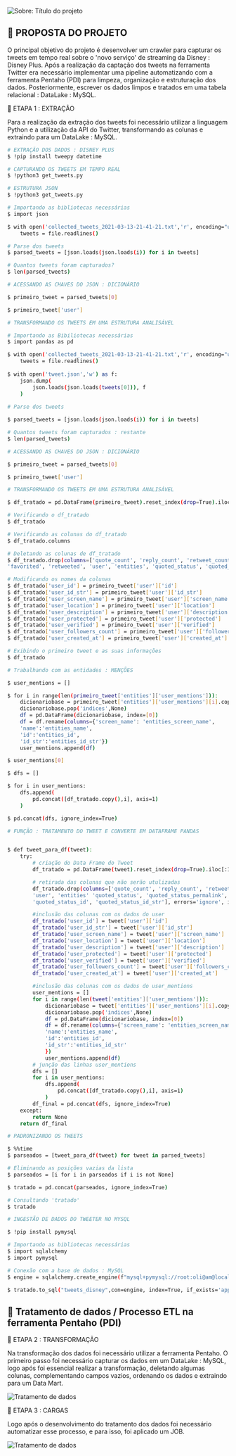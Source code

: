 ![Sobre: Título do projeto](https://github.com/gacarvalho/analyze-tweets-disney-plus/blob/main/background-project/background-TITLE-img.png?raw=true)

## 📌 PROPOSTA DO PROJETO

O principal objetivo do projeto é desenvolver um crawler para capturar os tweets em tempo real sobre o 'novo serviço' de streaming da Disney : Disney Plus. Após a realização da captação dos tweets na ferramenta Twitter era necessário implementar uma pipeline automatizando com a ferramenta Pentaho (PDI) para limpeza, organização e estruturação dos dados. Posteriormente, escrever os dados limpos e tratados em uma tabela relacional : DataLake : MySQL. 

📢  ETAPA 1 : EXTRAÇÃO 

Para a realização da extração dos tweets foi necessário utilizar a linguagem Python e a utilização da API do Twitter, transformando as colunas e extraindo para um DataLake : MySQL.

```bash
# EXTRAÇÃO DOS DADOS : DISNEY PLUS
$ !pip install tweepy datetime

# CAPTURANDO OS TWEETS EM TEMPO REAL
$ !python3 get_tweets.py

# ESTRUTURA JSON
$ !python3 get_tweets.py

# Importando as bibliotecas necessárias
$ import json

$ with open('collected_tweets_2021-03-13-21-41-21.txt','r', encoding="utf-8") as file:
    tweets = file.readlines()

# Parse dos tweets
$ parsed_tweets = [json.loads(json.loads(i)) for i in tweets]

# Quantos tweets foram capturados?
$ len(parsed_tweets)

# ACESSANDO AS CHAVES DO JSON : DICIONÁRIO

$ primeiro_tweet = parsed_tweets[0]

$ primeiro_tweet['user']

# TRANSFORMANDO OS TWEETS EM UMA ESTRUTURA ANALISÁVEL

# Importando as Bibiliotecas necessárias
$ import pandas as pd

$ with open('collected_tweets_2021-03-13-21-41-21.txt','r', encoding="utf-8") as file:
    tweets = file.readlines()
    
$ with open('tweet.json','w') as f:
    json.dump(
        json.loads(json.loads(tweets[0])), f
    )
    
# Parse dos tweets

$ parsed_tweets = [json.loads(json.loads(i)) for i in tweets]

# Quantos tweets foram capturados : restante
$ len(parsed_tweets)

# ACESSANDO AS CHAVES DO JSON : DICIONÁRIO

$ primeiro_tweet = parsed_tweets[0]

$ primeiro_tweet['user']

# TRANSFORMANDO OS TWEETS EM UMA ESTRUTURA ANALISÁVEL

$ df_tratado = pd.DataFrame(primeiro_tweet).reset_index(drop=True).iloc[:1]

# Verificando o df_tratado
$ df_tratado

# Verificando as colunas do df_tratado
$ df_tratado.columns

# Deletando as colunas de df_tratado
$ df_tratado.drop(columns=['quote_count', 'reply_count', 'retweet_count','favorite_count',
'favorited', 'retweeted', 'user', 'entities', 'quoted_status', 'quoted_status_permalink', 'extended_tweet', 'possibly_sensitive', 'quoted_status_id', 'quoted_status_id_str'], errors='ignore', inplace=True)

# Modificando os nomes da colunas 
$ df_tratado['user_id'] = primeiro_tweet['user']['id']
$ df_tratado['user_id_str'] = primeiro_tweet['user']['id_str']
$ df_tratado['user_screen_name'] = primeiro_tweet['user']['screen_name']
$ df_tratado['user_location'] = primeiro_tweet['user']['location']
$ df_tratado['user_description'] = primeiro_tweet['user']['description']
$ df_tratado['user_protected'] = primeiro_tweet['user']['protected']
$ df_tratado['user_verified'] = primeiro_tweet['user']['verified']
$ df_tratado['user_followers_count'] = primeiro_tweet['user']['followers_count']
$ df_tratado['user_created_at'] = primeiro_tweet['user']['created_at']

# Exibindo o primeiro tweet e as suas informações
$ df_tratado

# Trabalhando com as entidades : MENÇÕES

$ user_mentions = []

$ for i in range(len(primeiro_tweet['entities']['user_mentions'])):
    dicionariobase = primeiro_tweet['entities']['user_mentions'][i].copy()
    dicionariobase.pop('indices',None)
    df = pd.DataFrame(dicionariobase, index=[0])
    df = df.rename(columns={'screen_name': 'entities_screen_name',
    'name':'entities_name',
    'id':'entities_id',
    'id_str':'entities_id_str'})
    user_mentions.append(df)

$ user_mentions[0]

$ dfs = []

$ for i in user_mentions:
    dfs.append(
        pd.concat([df_tratado.copy(),i], axis=1)
    )

$ pd.concat(dfs, ignore_index=True)

# FUNÇÃO : TRATAMENTO DO TWEET E CONVERTE EM DATAFRAME PANDAS


$ def tweet_para_df(tweet):
    try:
        # criação do Data Frame do Tweet
        df_tratado = pd.DataFrame(tweet).reset_index(drop=True).iloc[:1]

        # retirada das colunas que não serão utulizadas
        df_tratado.drop(columns=['quote_count', 'reply_count', 'retweet_count','favorite_count','favorited', 'retweeted', 
        'user', 'entities' 'quoted_status', 'quoted_status_permalink', 'extended_tweet', 'possibly_sensitive', 
        'quoted_status_id', 'quoted_status_id_str'], errors='ignore', inplace=True)

        #inclusão das colunas com os dados do user
        df_tratado['user_id'] = tweet['user']['id']
        df_tratado['user_id_str'] = tweet['user']['id_str']
        df_tratado['user_screen_name'] = tweet['user']['screen_name']
        df_tratado['user_location'] = tweet['user']['location']
        df_tratado['user_description'] = tweet['user']['description']
        df_tratado['user_protected'] = tweet['user']['protected']
        df_tratado['user_verified'] = tweet['user']['verified']
        df_tratado['user_followers_count'] = tweet['user']['followers_count']
        df_tratado['user_created_at'] = tweet['user']['created_at']

        #inclusão das colunas com os dados do user_mentions
        user_mentions = []
        for i in range(len(tweet['entities']['user_mentions'])):
            dicionariobase = tweet['entities']['user_mentions'][i].copy()
            dicionariobase.pop('indices',None)
            df = pd.DataFrame(dicionariobase, index=[0])
            df = df.rename(columns={'screen_name': 'entities_screen_name',
            'name':'entities_name',
            'id':'entities_id',
            'id_str':'entities_id_str'
            })
            user_mentions.append(df)
        # junção das linhas user_mentions
        dfs = []
        for i in user_mentions:
            dfs.append(
                pd.concat([df_tratado.copy(),i], axis=1)
            )
        df_final = pd.concat(dfs, ignore_index=True)
    except:
        return None
    return df_final

# PADRONIZANDO OS TWEETS

$ %%time
$ parseados = [tweet_para_df(tweet) for tweet in parsed_tweets]

# Eliminando as posições vazias da lista
$ parseados = [i for i in parseados if i is not None]

$ tratado = pd.concat(parseados, ignore_index=True)

# Consultando 'tratado'
$ tratado

# INGESTÃO DE DADOS DO TWEETER NO MYSQL

$ !pip install pymysql

# Importando as bibliotecas necessárias 
$ import sqlalchemy
$ import pymysql

# Conexão com a base de dados : MySQL
$ engine = sqlalchemy.create_engine(f"mysql+pymysql://root:oli@am@localhost/dbDisneyPlus?charset=utf8mb4")

$ tratado.to_sql("tweets_disney",con=engine, index=True, if_exists='append')
```

## 🎲 Tratamento de dados / Processo ETL na ferramenta Pentaho (PDI)

📢  ETAPA 2 : TRANSFORMAÇÃO 

Na transformação dos dados foi necessário utilizar a ferramenta Pentaho. O primeiro passo foi necessário capturar os dados em um DataLake : MySQL, logo após foi essencial realizar a transformação, deletando algumas colunas, complementando campos vazios, ordenando os dados e extraindo para um Data Mart. 

![Tratamento de dados](https://github.com/gacarvalho/analyze-tweets-disney-plus/blob/main/etl/transformation.gif?raw=true)

📢  ETAPA 3 : CARGAS 

Logo após o desenvolvimento do tratamento dos dados foi necessário automatizar esse processo, e para isso, foi aplicado um JOB. 

![Tratamento de dados](https://github.com/gacarvalho/analyze-tweets-disney-plus/blob/main/etl/load.gif)



